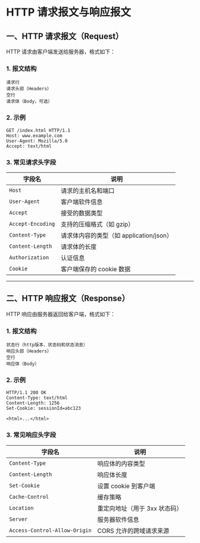 # HTTP 请求报文与响应报文

## 一、HTTP 请求报文（Request）

HTTP 请求由客户端发送给服务器，格式如下：

### 1. 报文结构

```
请求行
请求头部（Headers）
空行
请求体（Body，可选）
```

### 2. 示例

```
GET /index.html HTTP/1.1
Host: www.example.com
User-Agent: Mozilla/5.0
Accept: text/html
```

### 3. 常见请求头字段

| 字段名            | 说明                                    |
| ----------------- | --------------------------------------- |
| `Host`            | 请求的主机名和端口                      |
| `User-Agent`      | 客户端软件信息                          |
| `Accept`          | 接受的数据类型                          |
| `Accept-Encoding` | 支持的压缩格式（如 gzip）               |
| `Content-Type`    | 请求体内容的类型（如 application/json） |
| `Content-Length`  | 请求体的长度                            |
| `Authorization`   | 认证信息                                |
| `Cookie`          | 客户端保存的 cookie 数据                |

---

## 二、HTTP 响应报文（Response）

HTTP 响应由服务器返回给客户端，格式如下：

### 1. 报文结构

```
状态行（http版本、状态码和状态消息）
响应头部（Headers）
空行
响应体（Body）
```

### 2. 示例

```
HTTP/1.1 200 OK
Content-Type: text/html
Content-Length: 1256
Set-Cookie: sessionId=abc123

<html>...</html>
```

### 3. 常见响应头字段

| 字段名                        | 说明                          |
| ----------------------------- | ----------------------------- |
| `Content-Type`                | 响应体的内容类型              |
| `Content-Length`              | 响应体长度                    |
| `Set-Cookie`                  | 设置 cookie 到客户端          |
| `Cache-Control`               | 缓存策略                      |
| `Location`                    | 重定向地址（用于 3xx 状态码） |
| `Server`                      | 服务器软件信息                |
| `Access-Control-Allow-Origin` | CORS 允许的跨域请求来源       |
